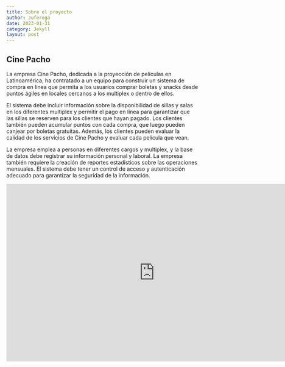 ```yaml
---
title: Sobre el proyecto
author: Juferoga
date: 2023-01-31
category: Jekyll
layout: post
---
```


## Cine Pacho

La empresa Cine Pacho, dedicada a la proyección de películas en Latinoamérica, ha contratado a un equipo para construir un sistema de compra en línea que permita a los usuarios comprar boletas y snacks desde puntos ágiles en locales cercanos a los multiplex o dentro de ellos.

El sistema debe incluir información sobre la disponibilidad de sillas y salas en los diferentes multiplex y permitir el pago en línea para garantizar que las sillas se reserven para los clientes que hayan pagado. Los clientes también pueden acumular puntos con cada compra, que luego pueden canjear por boletas gratuitas. Además, los clientes pueden evaluar la calidad de los servicios de Cine Pacho y evaluar cada película que vean.

La empresa emplea a personas en diferentes cargos y multiplex, y la base de datos debe registrar su información personal y laboral. La empresa también requiere la creación de reportes estadísticos sobre las operaciones mensuales. El sistema debe tener un control de acceso y autenticación adecuado para garantizar la seguridad de la información.

<iframe src="https://docs.google.com/presentation/d/e/2PACX-1vSL697pvAMIXj8gp4JYdrEyldyHEXnu2JcRHzH5ZoGBPwaK50mUf_RMNvgBla4_JjhnSpwwyIMFw5B7/embed?start=true&loop=false&delayms=5000" frameborder="0" width="777" height="466" allowfullscreen="true" mozallowfullscreen="true" webkitallowfullscreen="true"></iframe>
